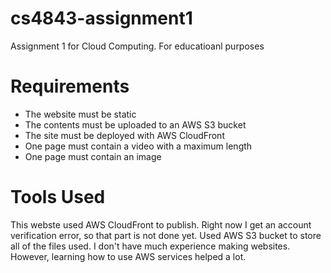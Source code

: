 # cs4843-assignment1
 Assignment 1 for Cloud Computing. For educatioanl purposes
 
 # Requirements
* The website must be static
* The contents must be uploaded to an AWS S3 bucket
* The site must be deployed with AWS CloudFront
* One page must contain a video with a maximum length
* One page must contain an image

# Tools Used
This webste used AWS CloudFront to publish. Right now I get an account verification error, so that part is not done yet. Used AWS S3 bucket to store all of the files used.
I don't have much experience making websites. However, learning how to use AWS services helped a lot.
